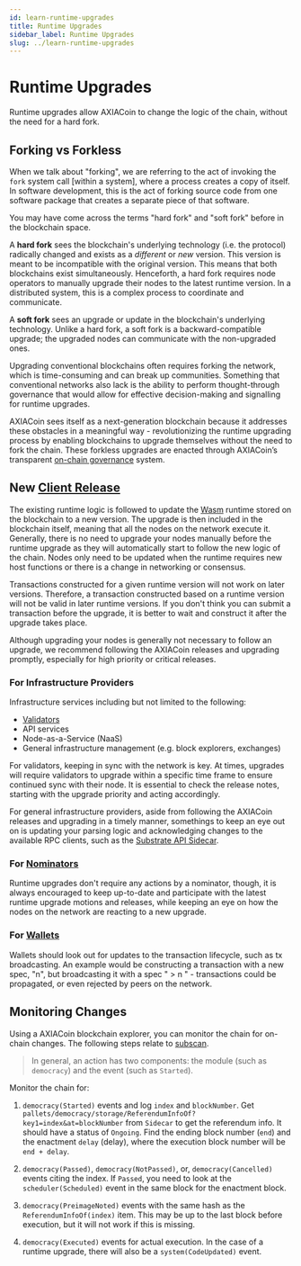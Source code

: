 ```yaml
---
id: learn-runtime-upgrades
title: Runtime Upgrades
sidebar_label: Runtime Upgrades
slug: ../learn-runtime-upgrades
---
```


# Runtime Upgrades

Runtime upgrades allow AXIACoin to change the logic of the chain, without the need for a hard fork.

## Forking vs Forkless

When we talk about "forking", we are referring to the act of invoking the `fork` system call [within
a system], where a process creates a copy of itself. In software development, this is the act of
forking source code from one software package that creates a separate piece of that software.

You may have come across the terms "hard fork" and "soft fork" before in the blockchain space.

A **hard fork** sees the blockchain's underlying technology (i.e. the protocol) radically changed
and exists as a _different_ or _new_ version. This version is meant to be incompatible with the
original version. This means that both blockchains exist simultaneously. Henceforth, a hard fork
requires node operators to manually upgrade their nodes to the latest runtime version. In a
distributed system, this is a complex process to coordinate and communicate.

A **soft fork** sees an upgrade or update in the blockchain's underlying technology. Unlike a hard
fork, a soft fork is a backward-compatible upgrade; the upgraded nodes can communicate with the
non-upgraded ones.

Upgrading conventional blockchains often requires forking the network, which is time-consuming and
can break up communities. Something that conventional networks also lack is the ability to perform
thought-through governance that would allow for effective decision-making and signalling for runtime
upgrades.

AXIACoin sees itself as a next-generation blockchain because it addresses these obstacles in a
meaningful way - revolutionizing the runtime upgrading process by enabling blockchains to upgrade
themselves without the need to fork the chain. These forkless upgrades are enacted through
AXIACoin’s transparent [on-chain governance](learn-governance.md) system.

## New [Client Release](https://github.com/axia-tech/axiasolar/releases)

The existing runtime logic is followed to update the [Wasm](learn-wasm.md) runtime stored on the
blockchain to a new version. The upgrade is then included in the blockchain itself, meaning that all
the nodes on the network execute it. Generally, there is no need to upgrade your nodes manually
before the runtime upgrade as they will automatically start to follow the new logic of the chain.
Nodes only need to be updated when the runtime requires new host functions or there is a change in
networking or consensus.

Transactions constructed for a given runtime version will not work on later versions. Therefore, a
transaction constructed based on a runtime version will not be valid in later runtime versions. If
you don't think you can submit a transaction before the upgrade, it is better to wait and construct
it after the upgrade takes place.

Although upgrading your nodes is generally not necessary to follow an upgrade, we recommend
following the AXIACoin releases and upgrading promptly, especially for high priority or critical
releases.

### For Infrastructure Providers

Infrastructure services including but not limited to the following:

- [Validators](../maintain/maintain-guides-how-to-upgrade.md)
- API services
- Node-as-a-Service (NaaS)
- General infrastructure management (e.g. block explorers, exchanges)

For validators, keeping in sync with the network is key. At times, upgrades will require validators
to upgrade within a specific time frame to ensure continued sync with their node. It is essential to
check the release notes, starting with the upgrade priority and acting accordingly.

For general infrastructure providers, aside from following the AXIACoin releases and upgrading in a
timely manner, somethings to keep an eye out on is updating your parsing logic and acknowledging
changes to the available RPC clients, such as the
[Substrate API Sidecar](https://github.com/axia-tech/substrate-api-sidecar).

### For [Nominators](../maintain/maintain-guides-how-to-nominate-axiasolar.md)

Runtime upgrades don't require any actions by a nominator, though, it is always encouraged to keep
up-to-date and participate with the latest runtime upgrade motions and releases, while keeping an
eye on how the nodes on the network are reacting to a new upgrade.

### For [Wallets](../build/build-wallets.md)

Wallets should look out for updates to the transaction lifecycle, such as tx broadcasting. An
example would be constructing a transaction with a new spec, "n", but broadcasting it with a spec
" > n " - transactions could be propagated, or even rejected by peers on the network.

## Monitoring Changes

Using a AXIACoin blockchain explorer, you can monitor the chain for on-chain changes. The following
steps relate to [subscan](https://axiasolar.subscan.io/).

> In general, an action has two components: the module (such as `democracy`) and the event (such as
> `Started`).

Monitor the chain for:

1. `democracy(Started)` events and log `index` and `blockNumber`. Get
   `pallets/democracy/storage/ReferendumInfoOf?key1=index&at=blockNumber` from `Sidecar` to get the
   referendum info. It should have a status of `Ongoing`. Find the ending block number (`end`) and
   the enactment `delay` (delay), where the execution block number will be `end + delay`.

2. `democracy(Passed)`, `democracy(NotPassed)`, or, `democracy(Cancelled)` events citing the index.
   If `Passed`, you need to look at the `scheduler(Scheduled)` event in the same block for the
   enactment block.

3. `democracy(PreimageNoted)` events with the same hash as the `ReferendumInfoOf(index)` item. This
   may be up to the last block before execution, but it will not work if this is missing.
4. `democracy(Executed)` events for actual execution. In the case of a runtime upgrade, there will
   also be a `system(CodeUpdated)` event.
